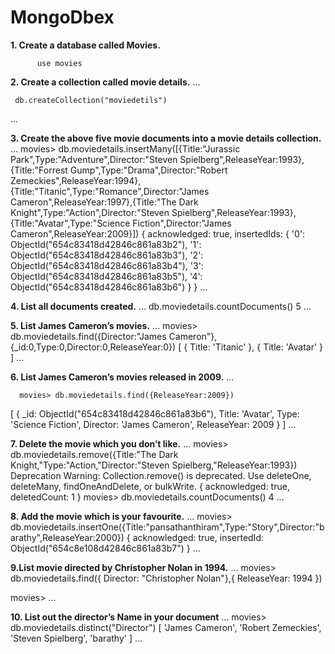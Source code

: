 # MongoDbex
**1. Create a database called Movies.**
```
      use movies
```
**2. Create a collection called movie details.**
...

     db.createCollection("moviedetils")
...

**3. Create the above five movie documents into a movie details collection.**
...
      movies> db.moviedetails.insertMany([{Title:"Jurassic Park",Type:"Adventure",Director:"Steven Spielberg",ReleaseYear:1993},{Title:"Forrest Gump",Type:"Drama",Director:"Robert Zemeckies",ReleaseYear:1994}, 
   {Title:"Titanic",Type:"Romance",Director:"James Cameron",ReleaseYear:1997},{Title:"The Dark Knight",Type:"Action",Director:"Steven Spielberg",ReleaseYear:1993},{Title:"Avatar",Type:"Science Fiction",Director:"James Cameron",ReleaseYear:2009}])
{
      acknowledged: true,
  insertedIds: {
    '0': ObjectId("654c83418d42846c861a83b2"),
    '1': ObjectId("654c83418d42846c861a83b3"),
    '2': ObjectId("654c83418d42846c861a83b4"),
    '3': ObjectId("654c83418d42846c861a83b5"),
    '4': ObjectId("654c83418d42846c861a83b6")
    }
  }
...


**4. List all documents created.**
...
     db.moviedetails.countDocuments()
     5
...


**5. List James Cameron’s movies.**
...
        movies> db.moviedetails.find({Director:"James Cameron"},{_id:0,Type:0,Director:0,ReleaseYear:0})
[ { Title: 'Titanic' }, { Title: 'Avatar' } ]
...



**6. List James Cameron’s movies released in 2009.**
...

      movies> db.moviedetails.find({ReleaseYear:2009})
[
  {
    _id: ObjectId("654c83418d42846c861a83b6"),
    Title: 'Avatar',
    Type: 'Science Fiction',
    Director: 'James Cameron',
    ReleaseYear: 2009
  }
]
...

**7. Delete the movie which you don’t like.**
...
   movies> db.moviedetails.remove({Title:"The Dark Knight,"Type:"Action,"Director:"Steven Spielberg,"ReleaseYear:1993})
Deprecation Warning: Collection.remove() is deprecated. Use deleteOne, deleteMany, findOneAndDelete, or bulkWrite.
{ acknowledged: true, deletedCount: 1 }
movies> db.moviedetails.countDocuments()
4
...


**8. Add the movie which is your favourite.**
...
     movies> db.moviedetails.insertOne({Title:"pansathanthiram",Type:"Story",Director:"barathy",ReleaseYear:2000})
{
  acknowledged: true,
  insertedId: ObjectId("654c8e108d42846c861a83b7")
}
...

**9.List movie directed by Christopher Nolan in 1994.**
...
        movies> db.moviedetails.find({ Director: "Christopher Nolan"},{ ReleaseYear: 1994 })

movies> 
...


**10. List out the director’s Name in your document**
...
     movies> db.moviedetails.distinct("Director")
[ 'James Cameron', 'Robert Zemeckies', 'Steven Spielberg', 'barathy' ]
...

     



        
       
